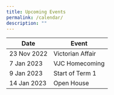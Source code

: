 ```yaml
---
title: Upcoming Events
permalink: /calendar/
description: ""
---
```



| Date | Event |
| --- | --- |
| 23 Nov 2022 | Victorian Affair |
| 7 Jan 2023 | VJC Homecoming |
| 9 Jan 2023 | Start of Term 1 |
| 14 Jan 2023 | Open House |